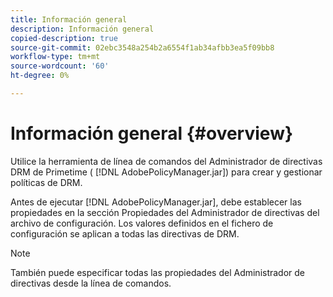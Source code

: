```yaml
---
title: Información general
description: Información general
copied-description: true
source-git-commit: 02ebc3548a254b2a6554f1ab34afbb3ea5f09bb8
workflow-type: tm+mt
source-wordcount: '60'
ht-degree: 0%

---
```


# Información general {#overview}

Utilice la herramienta de línea de comandos del Administrador de directivas DRM de Primetime ( [!DNL AdobePolicyManager.jar]) para crear y gestionar políticas de DRM.

Antes de ejecutar [!DNL AdobePolicyManager.jar], debe establecer las propiedades en la sección Propiedades del Administrador de directivas del archivo de configuración. Los valores definidos en el fichero de configuración se aplican a todas las directivas de DRM.

>[!NOTE]
>
>También puede especificar todas las propiedades del Administrador de directivas desde la línea de comandos.

